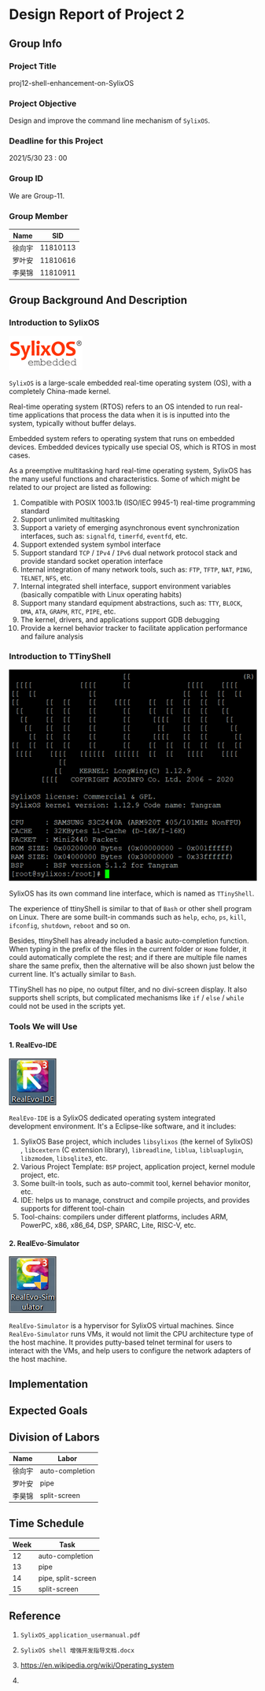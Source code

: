 # Design Report of Project 2

## Group Info

### Project Title

proj12-shell-enhancement-on-SylixOS

### Project Objective

Design and improve the command line mechanism of `SylixOS`.

### Deadline for this Project

2021/5/30 23 : 00

### Group ID

We are Group-11.

### Group Member

| Name   | SID      |
| ------ | -------- |
| 徐向宇 | 11810113 |
| 罗叶安 | 11810616 |
| 李昊锦 | 11810911 |

## Group Background And Description

### Introduction to SylixOS

![img](Design%20Report.assets/logo.png)

`SylixOS` is a large-scale embedded real-time operating system (OS), with a completely China-made kernel.

Real-time operating system (RTOS) refers to an OS intended to run real-time applications that process the data when it is is inputted into the system, typically without buffer delays. 

Embedded system refers to operating system that runs on embedded devices. Embedded devices typically use special OS, which is RTOS in most cases.

As a preemptive multitasking hard real-time operating system, SylixOS has the many useful functions and characteristics. Some of which might be related to our project are listed as following:

1. Compatible with POSIX 1003.1b (ISO/IEC 9945-1) real-time programming standard
2. Support unlimited multitasking
3. Support a variety of emerging asynchronous event synchronization interfaces, such as: `signalfd`, `timerfd`, `eventfd`, etc.
4. Support extended system symbol interface
5. Support standard `TCP` / `IPv4` / `IPv6` dual network protocol stack and provide standard socket operation interface
6. Internal integration of many network tools, such as: `FTP`, `TFTP`, `NAT`, `PING`, `TELNET`, `NFS`, etc.
7. Internal integrated shell interface, support environment variables (basically compatible with Linux operating habits)
8. Support many standard equipment abstractions, such as: `TTY`, `BLOCK`, `DMA`, `ATA`, `GRAPH`, `RTC`, `PIPE`, etc.
9. The kernel, drivers, and applications support GDB debugging
10. Provide a kernel behavior tracker to facilitate application performance and failure analysis

### Introduction to TTinyShell

![image-20210427223534886](Design%20Report.assets/image-20210427223534886.png)

SylixOS has its own command line interface, which is named as `TTinyShell`. 

The experience of ttinyShell is similar to that of `Bash` or other shell program on Linux. There are some built-in commands such as `help`, `echo`, `ps`, `kill`, `ifconfig`, `shutdown`, `reboot` and so on.

Besides, ttinyShell has already included a basic auto-completion function. When typing in the prefix of the files in the current folder or `Home` folder,  it could automatically complete the rest; and if there are multiple file names share the same prefix, then the alternative will be also shown just below the current line. It's actually similar to `Bash`.

TTinyShell has no pipe, no output filter, and no divi-screen display. It also supports shell scripts, but complicated mechanisms like `if` / `else` / `while` could not be used in the scripts yet.

### Tools We will Use

#### 1. RealEvo-IDE

![image-20210427220346152](Design%20Report.assets/image-20210427220346152.png)

`RealEvo-IDE` is a SylixOS dedicated operating system integrated development environment. It's a Eclipse-like software, and it includes:

1. SylixOS Base project, which includes `libsylixos` (the kernel of SylixOS) , `libcextern` (C extension library), `libreadline`, `liblua`, `libluaplugin`, `libzmodem`, `libsqlite3`, etc.
2. Various Project Template: `BSP` project, application project, kernel module project, etc.
3. Some built-in tools, such as auto-commit tool, kernel behavior  monitor, etc.
4. IDE: helps us to manage, construct and compile projects, and provides supports for different tool-chain
5. Tool-chains: compilers under different platforms, includes ARM, PowerPC, x86, x86_64, DSP, SPARC, Lite, RISC-V, etc.

#### 2. RealEvo-Simulator

![image-20210427220313915](Design%20Report.assets/image-20210427220313915.png)

`RealEvo-Simulator` is a hypervisor for SylixOS virtual machines. Since `RealEvo-Simulator` runs VMs, it would not limit the CPU architecture type of the host machine. It provides putty-based telnet terminal for users to interact with the VMs, and help users to configure the network adapters of the host machine.

## Implementation



## Expected Goals



## Division of Labors

| Name   | Labor           |
| ------ | --------------- |
| 徐向宇 | auto-completion |
| 罗叶安 | pipe            |
| 李昊锦 | split-screen    |

## Time Schedule

| Week | Task               |
| ---- | ------------------ |
| 12   | auto-completion    |
| 13   | pipe               |
| 14   | pipe, split-screen |
| 15   | split-screen       |

## Reference

1. `SylixOS_application_usermanual.pdf`
2. `SylixOS shell 增强开发指导文档.docx`

3. https://en.wikipedia.org/wiki/Operating_system
4. 

